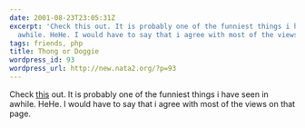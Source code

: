 ```yaml
---
date: 2001-08-23T23:05:31Z
excerpt: 'Check this out. It is probably one of the funniest things i have seen in
  awhile. HeHe. I would have to say that i agree with most of the views on that page. '
tags: friends, php
title: Thong or Doggie
wordpress_id: 93
wordpress_url: http://new.nata2.org/?p=93
---
```


Check <a href="http://www.villagevoice.com/issues/0133/savage.php">this</a> out. It is probably one of the funniest things i have seen in awhile. HeHe. I would have to say that i agree with most of the views on that page. 
